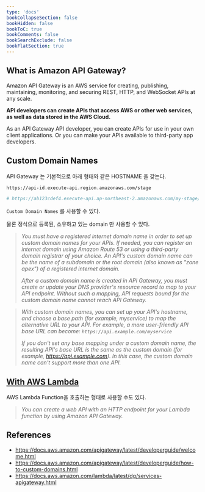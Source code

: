 ```yaml
---
type: 'docs'
bookCollapseSection: false
bookHidden: false
bookToC: true
bookComments: false
bookSearchExclude: false
bookFlatSection: true
---
```


## What is Amazon API Gateway?

Amazon API Gateway is an AWS service for creating, publishing, maintaining, monitoring, and securing REST, HTTP, and WebSocket APIs at any scale.

**API developers can create APIs that access AWS or other web services, as well as data stored in the AWS Cloud.** 
 
As an API Gateway API developer, you can create APIs for use in your own client applications. 
Or you can make your APIs available to third-party app developers.

## Custom Domain Names

API Gateway 는 기본적으로 아래 형태와 같은 HOSTNAME 을 갖는다.
```sh
https://api-id.execute-api.region.amazonaws.com/stage

# https://ab123cdef4.execute-api.ap-northeast-2.amazonaws.com/my-stage/my-api-path
```

`Custom Domain Names` 를 사용할 수 있다.

물론 정식으로 등록된, 소유하고 있는 domain 만 사용할 수 있다.

> *You must have a registered internet domain name in order to set up custom domain names for your APIs. If needed, you can register an internet domain using Amazon Route 53 or using a third-party domain registrar of your choice. An API's custom domain name can be the name of a subdomain or the root domain (also known as "zone apex") of a registered internet domain.*
> 
> *After a custom domain name is created in API Gateway, you must create or update your DNS provider's resource record to map to your API endpoint. Without such a mapping, API requests bound for the custom domain name cannot reach API Gateway.*

> *With custom domain names, you can set up your API's hostname, and choose a base path (for example, myservice) to map the alternative URL to your API. For example, a more user-friendly API base URL can become: `https://api.example.com/myservice`*
>
> *If you don't set any base mapping under a custom domain name, the resulting API's base URL is the same as the custom domain (for example, https://api.example.com). In this case, the custom domain name can't support more than one API.*

## [With AWS Lambda](https://docs.aws.amazon.com/lambda/latest/dg/services-apigateway.html)

AWS Lambda Function을 호출하는 형태로 사용할 수도 있다.

> *You can create a web API with an HTTP endpoint for your Lambda function by using Amazon API Gateway.*

## References

- https://docs.aws.amazon.com/apigateway/latest/developerguide/welcome.html
- https://docs.aws.amazon.com/apigateway/latest/developerguide/how-to-custom-domains.html
- https://docs.aws.amazon.com/lambda/latest/dg/services-apigateway.html